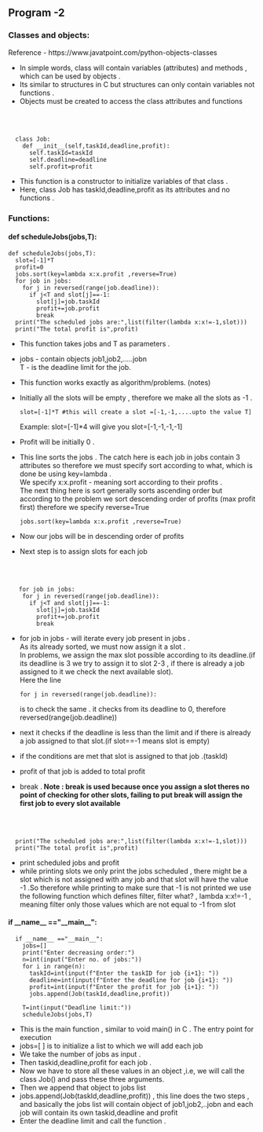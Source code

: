 <h2><b>Program -2</b></h2>
<h3>Classes and objects:</h3>
Reference - https://www.javatpoint.com/python-objects-classes

* In simple words, class will contain variables (attributes) and methods , which can be used by objects .
* Its similar to structures in C but structures can only contain variables not functions .
* Objects must be created to access the class attributes and functions

<br>
<br>

      class Job:
        def __init__(self,taskId,deadline,profit):
          self.taskId=taskId
          self.deadline=deadline
          self.profit=profit
* This function is a constructor to initialize variables of that class .
* Here, class Job has taskId,deadline,profit as its attributes and no functions .

<h3>Functions:</h3>

<h4>def scheduleJobs(jobs,T):</h4>

    def scheduleJobs(jobs,T):
      slot=[-1]*T
      profit=0
      jobs.sort(key=lambda x:x.profit ,reverse=True)
      for job in jobs:
        for j in reversed(range(job.deadline)):
          if j<T and slot[j]==-1:
            slot[j]=job.taskId
            profit+=job.profit
            break
      print("The scheduled jobs are:",list(filter(lambda x:x!=-1,slot)))
      print("The total profit is",profit)

* This function takes jobs and T as parameters .
* jobs - contain objects job1,job2,.....jobn <br> T - is the deadline limit for the job.
* This function works exactly as algorithm/problems. (notes)
* Initially all the slots will be empty , therefore we make all the slots as -1 .

      slot=[-1]*T #this will create a slot =[-1,-1,....upto the value T]
  Example: slot=[-1]*4 will give you slot=[-1,-1,-1,-1]
* Profit will be initially 0 .
* This line sorts the jobs . The catch here is each job in jobs contain 3 attributes so therefore we must specify sort according to what, which is done be using  key=lambda .
  <br> We specify x:x.profit - meaning sort according to their profits . <br> The next thing here is sort generally sorts ascending order but according to the problem we sort descending order of profits (max profit first) therefore we specify reverse=True

      jobs.sort(key=lambda x:x.profit ,reverse=True)
* Now our jobs will be in descending order of profits
* Next step is to assign slots for each job
<br>
<br>

       for job in jobs:
        for j in reversed(range(job.deadline)):
          if j<T and slot[j]==-1:
            slot[j]=job.taskId
            profit+=job.profit
            break

* for job in jobs - will iterate every job present in jobs .<br> As its already sorted, we must now assign it a slot .<br> In problems, we assign the max slot possible according to its deadline.(if its deadline is 3 we try to assign it to slot 2-3 , if there is already a job assigned to it we check the next available slot).<br> Here the line

      for j in reversed(range(job.deadline)):
  is to check the same . it checks from its deadline to 0, therefore reversed(range(job.deadline))
* next it checks if the deadline is less than the limit and if there is already a job assigned to that slot.(if slot==-1 means slot is empty)
* if the conditions are met that slot is assigned to that job .(taskId)
* profit of that job is added to total profit
* break .<b> Note : break is used because once you assign a slot theres no point of checking for other slots, failing to put break will assign the first job to every slot available </b>
<br>
<br>

      print("The scheduled jobs are:",list(filter(lambda x:x!=-1,slot)))
      print("The total profit is",profit)

* print scheduled jobs and profit
* while printing slots we only print the jobs scheduled , there might be a slot which is not assigned with any job and that slot will have the value -1 .So therefore while printing to make sure that -1 is not printed we use the following function which defines filter, filter what? , lambda x:x!=-1 , meaning filter only those values which are not equal to -1 from slot

<h4>if __name__ =="__main__":</h4>

      if __name__ =="__main__":
        jobs=[]
        print("Enter decreasing order:")
        n=int(input("Enter no. of jobs:"))
        for i in range(n):
          taskId=int(input(f"Enter the taskID for job {i+1}: "))
          deadline=int(input(f"Enter the deadline for job {i+1}: "))
          profit=int(input(f"Enter the profit for job {i+1}: "))
          jobs.append(Job(taskId,deadline,profit))

        T=int(input("Deadline limit:"))
        scheduleJobs(jobs,T)

* This is the main function , similar to void main() in C . The entry point for execution
* jobs=[ ] is to initialize a list to which we will add each job
* We take the number of jobs as input .
* Then taskid,deadline,profit for each job .
* Now we have to store all these values in an object ,i.e, we will call the class Job() and pass these three arguments.
* Then we append that object to jobs list
* jobs.append(Job(taskId,deadline,profit)) , this line does the two steps , and basically the jobs list will contain object of job1,job2,..jobn and each job will contain its own taskid,deadline and profit
* Enter the deadline limit and call the function .
  
